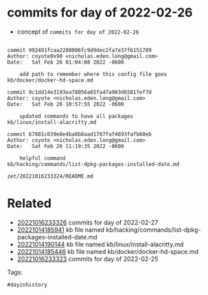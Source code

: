 # commits for day of 2022-02-26

- concept of `commits for day of 2022-02-26`

```

commit 992491fcaa2280006fc9d9dec2fa7e37f6151789
Author: coyote0x90 <nicholas.eden.long@gmail.com>
Date:   Sat Feb 26 01:04:08 2022 -0600

    add path to remember where this config file goes
kb/docker/docker-hd-space.md

commit 9c1dd14e3193ea78056a65fa47a903d6581fef7d
Author: coyote <nicholas.eden.long@gmail.com>
Date:   Sat Feb 26 10:57:55 2022 -0600

    updated commands to have all packages
kb/linux/install-alacritty.md

commit 67881c039e8e4ba8b8aad1707faf4693fafb60eb
Author: coyote <nicholas.eden.long@gmail.com>
Date:   Sat Feb 26 11:19:35 2022 -0600

    helpful command
kb/hacking/commands/list-dpkg-packages-installed-date.md
```

` zet/20221016233324/README.md `

# Related

- [20221016233326](/zet/20221016233326/README.md) commits for day of 2022-02-27
- [20221014185941](/zet/20221014185941/README.md) kb file named kb/hacking/commands/list-dpkg-packages-installed-date.md
- [20221014190144](/zet/20221014190144/README.md) kb file named kb/linux/install-alacritty.md
- [20221014185446](/zet/20221014185446/README.md) kb file named kb/docker/docker-hd-space.md
- [20221016233323](/zet/20221016233323/README.md) commits for day of 2022-02-25

Tags:

    #dayinhistory

